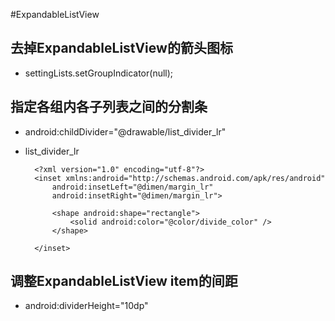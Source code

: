 #ExpandableListView


## 去掉ExpandableListView的箭头图标
* settingLists.setGroupIndicator(null);  


## 指定各组内各子列表之间的分割条
* android:childDivider="@drawable/list_divider_lr"

* list_divider_lr

		<?xml version="1.0" encoding="utf-8"?>
		<inset xmlns:android="http://schemas.android.com/apk/res/android"
		    android:insetLeft="@dimen/margin_lr"
		    android:insetRight="@dimen/margin_lr">
		
		    <shape android:shape="rectangle">
		        <solid android:color="@color/divide_color" />
		    </shape>
		
		</inset>


## 调整ExpandableListView item的间距
* android:dividerHeight="10dp"